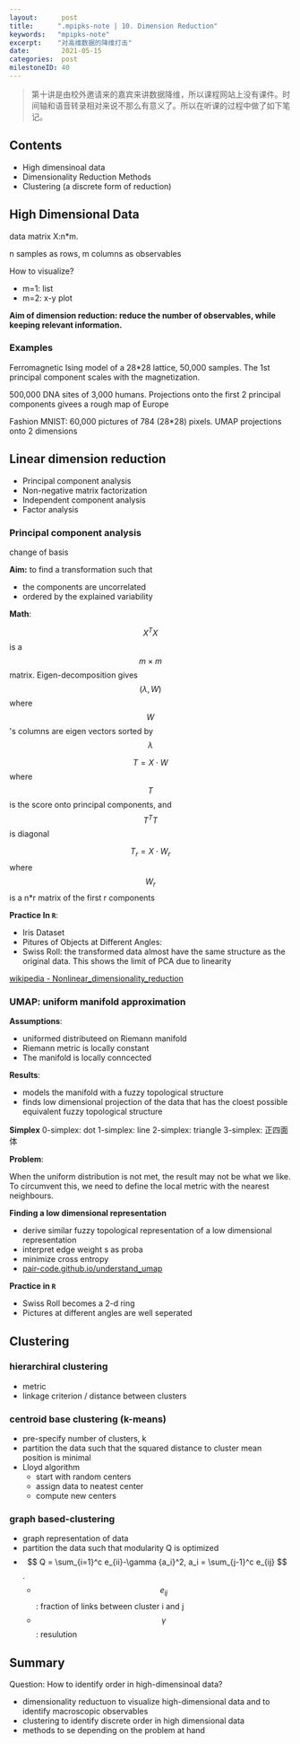 ```yaml
---
layout:      post
title:      ".mpipks-note | 10. Dimension Reduction"
keywords:   "mpipks-note"
excerpt:    "对高维数据的降维打击"
date:        2021-05-15
categories:  post
milestoneID: 40
---
```


> 第十讲是由校外邀请来的嘉宾来讲数据降维，所以课程网站上没有课件。时间轴和语音转录相对来说不那么有意义了。所以在听课的过程中做了如下笔记。

## Contents

- High dimensinoal data
- Dimensionality Reduction Methods
- Clustering (a discrete form of reduction)

## High Dimensional Data

data matrix X:n*m. 

n samples as rows, m columns as observables

How to visualize?
- m=1: list
- m=2: x-y plot

__Aim of dimension reduction: reduce the number of observables, while keeping relevant information.__

### Examples

Ferromagnetic Ising model of a 28*28 lattice, 50,000 samples. The 1st principal component scales with the magnetization. 

500,000 DNA sites of 3,000 humans. Projections onto the first 2 principal components givees a rough map of Europe

Fashion MNIST: 60,000 pictures of 784 (28*28) pixels. UMAP projections onto 2 dimensions 

## Linear dimension reduction

- Principal component analysis
- Non-negative matrix factorization
- Independent component analysis
- Factor analysis

### Principal component analysis

change of basis

__Aim:__ to find a transformation such that
- the components are uncorrelated
- ordered by the explained variability

__Math__:

$$ X^T X $$ is a $$m \times m$$ matrix. Eigen-decomposition gives $$(\lambda,W) $$ where $$W$$'s columns are eigen vectors sorted by $$\lambda$$

$$ T = X \cdot W $$ where  $$T$$ is the score onto principal components, and $$T^TT$$ is diagonal

$$ T_r = X \cdot W_r $$ where $$W_r$$ is a n*r matrix of the first r components

__Practice In `R`__: 

- Iris Dataset
- Pitures of Objects at Different Angles: 
- Swiss Roll: the transformed data almost have the same structure as the original data. This shows the limit of PCA due to linearity

[wikipedia - Nonlinear_dimensionality_reduction]()

### UMAP: uniform manifold approximation

__Assumptions__:
- uniformed distributeed on Riemann manifold
- Riemann metric is locally constant
- The manifold is locally conncected

__Results__:
- models the manifold with a fuzzy topological structure
- finds low dimensional projection of the data that has the cloest possible equivalent fuzzy topological structure 

__Simplex__
0-simplex: dot
1-simplex: line
2-simplex: triangle
3-simplex: 正四面体

__Problem__:

When the uniform distribution is not met, the result may not be what we like. To circumvent this, we need to define the local metric with the nearest neighbours.

__Finding a low dimensional representation__
- derive similar fuzzy topological representation of a low dimensional representation
- interpret edge weight s as proba
- minimize cross entropy
- [pair-code.github.io/understand_umap](pair-code.github.com/understand_umap)

__Practice in `R`__
- Swiss Roll becomes a 2-d ring
- Pictures at different angles are well seperated

## Clustering

### hierarchiral clustering
- metric
- linkage criterion / distance between clusters

### centroid base clustering (k-means)
- pre-specify number of clusters, k
- partition the data such that the squared distance to cluster mean position is minimal
- Lloyd algorithm
    - start with random centers
    - assign data to neatest center
    - compute new centers

### graph based-clustering
- graph representation of data
- partition the data such that modularity Q is optimized
- $$ Q = \sum_{i=1}^c e_{ii}-\gamma {a_i}^2, a_i = \sum_{j-1}^c e_{ij} $$.
    - $$ e_{ij} $$: fraction of links between cluster i and j
    - $$ \gamma $$: resulution

## Summary

Question: How to identify order in high-dimensinoal data?
- dimensionality reductuon to visualize high-dimensional data and to identify macroscopic observables
- clustering to identify discrete order in high dimensional data
- methods to se depending on the problem at hand
